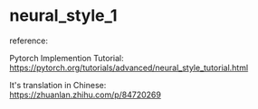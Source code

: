 # neural_style_1
reference:  

Pytorch Implemention Tutorial:  
https://pytorch.org/tutorials/advanced/neural_style_tutorial.html

It's translation in Chinese:    
https://zhuanlan.zhihu.com/p/84720269


